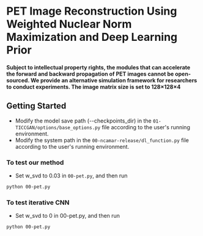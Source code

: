 # PET Image Reconstruction Using Weighted Nuclear Norm Maximization and Deep Learning Prior

#### Subject to intellectual property rights, the modules that can accelerate the forward and backward propagation of PET images cannot be open-sourced. We provide an alternative simulation framework for researchers to conduct experiments. The image matrix size is set to 128×128×4

## Getting Started
- Modify the model save path (--checkpoints_dir) in the `01-TICCGAN/options/base_options.py` file according to the user's running environment.
- Modify the system path in the `00-ncamar-release/dl_function.py` file according to the user's running environment.

### To test our method
- Set w_svd to 0.03 in `00-pet.py`, and then run
```bash
python 00-pet.py
```

### To test iterative CNN
- Set w_svd to 0 in 00-pet.py, and then run
```bash
python 00-pet.py
```
